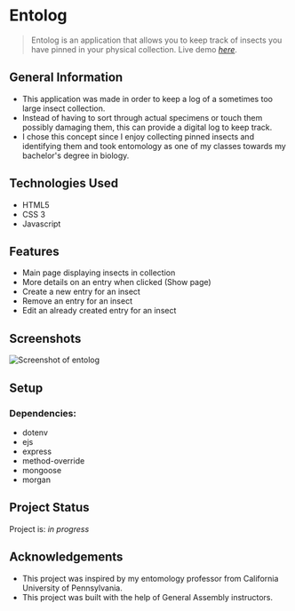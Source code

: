 # Entolog
> Entolog is an application that allows you to keep track of insects you have pinned in your physical collection.
> Live demo [_here_](https://).


## General Information
- This application was made in order to keep a log of a sometimes too large insect collection. 
- Instead of having to sort through actual specimens or touch them possibly damaging them, this can provide a digital log to keep track.
- I chose this concept since I enjoy collecting pinned insects and identifying them and took entomology as one of my classes towards my bachelor's degree in biology.



## Technologies Used
- HTML5
- CSS 3
- Javascript


## Features
- Main page displaying insects in collection
- More details on an entry when clicked (Show page)
- Create a new entry for an insect
- Remove an entry for an insect
- Edit an already created entry for an insect


## Screenshots
![Screenshot of entolog](./img/screenshot.png)


## Setup
### Dependencies:
- dotenv
- ejs
- express
- method-override
- mongoose
- morgan


## Project Status
Project is: _in progress_ 


## Acknowledgements
- This project was inspired by my entomology professor from California University of Pennsylvania.
- This project was built with the help of General Assembly instructors.